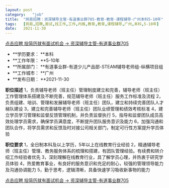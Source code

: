 ```yaml
---
layout:	post
category:	"job"
title:	"网易招聘：资深辅导主管-有道事业群705-教育-教育-课程辅导-广州本科5-10年"
tags:	[网易,招聘,面试,找工作,工作,内推,教育,教育,课程辅导,广州,本科,5-10年]
date:	2021-11-30
---
```


[点击应聘 投简历就有面试机会 -> 资深辅导主管-有道事业群705](http://mobile.bole.netease.com/bole/boleDetail?id=36576&employeeId=346f03c3cda5f04c&key=all)



- **学历要求： **本科
- **工作年限： **5-10年
- **所属部门： **有道事业群-有道少儿产品部-STEAM辅导老师组-纵横项目组
- **工作城市： **广州
- **发布日期： **2021-11-30



**职位描述**
1，负责辅导老师（班主任）管理制度建立和完善，辅导老师（班主任）工作管理体系搭建及不断完善，规范辅导老师（班主任）服务工作标准及流程
2，负责组建、培训、管理和发展辅导老师（班主任）团队，建立和持续完善团队人才梯队建设
3，建立和完善辅导老师（班主任）团队业绩管理和绩效考核标准
4，建立学员学习管理和监督反馈管理机制，并负责监督执行
5，指导和监督团队成员高效处理学员需求，确保学员满意度，不断提升团队服务意识及能力
6，加强沟通和团队合作，将学员需求和反馈及时对接公司相关部门，制定可行性方案提升学员体验



**职位要求**
1，全日制本科及以上学历，5年以上在线教育行业经验
2，精通辅导老师（班主任）管理、教务服务体系的梳理和搭建，有团队管理经验。有续费和转介绍工作经验者优先
3，深刻理解在线教育行业，具了解学员心理，并热衷于研究学员体验
4，热爱教育事业，有良好的服务意识和充足的耐心，较强的管理领导能力及沟通协调能力
5，勤于思考，逻辑清晰，具备快速学习吸收新事物的能力



[点击应聘 投简历就有面试机会 -> 资深辅导主管-有道事业群705](http://mobile.bole.netease.com/bole/boleDetail?id=36576&employeeId=346f03c3cda5f04c&key=all)